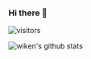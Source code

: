 ### Hi there 👋  

![visitors](https://visitor-badge.laobi.icu/badge?page_id=hehuapei.hehuapei)

![wiken's github stats](https://github-readme-stats.vercel.app/api?username=hehuapei&show_icons=true)
<!--
**hehuapei/hehuapei** is a ✨ _special_ ✨ repository because its `README.md` (this file) appears on your GitHub profile.

Here are some ideas to get you started:

- 🔭 I’m currently working on ...
- 🌱 I’m currently learning ...
- 👯 I’m looking to collaborate on ...
- 🤔 I’m looking for help with ...

- 📫 How to reach me: ...
- 😄 Pronouns: ...
- ⚡ Fun fact: ...
-->
